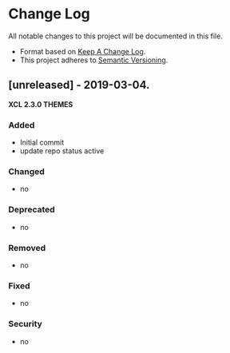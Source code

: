# Change Log

All notable changes to this project will be documented in this file.

- Format based on [Keep A Change Log](https://keepachangelog.com/en/1.0.0/).
- This project adheres to [Semantic Versioning](https://semver.org/).


## [unreleased] - 2019-03-04.

**XCL 2.3.0 THEMES**

### Added

- Initial commit
- update repo status active

### Changed

- no

### Deprecated

- no

### Removed

- no

### Fixed

- no

### Security

- no
